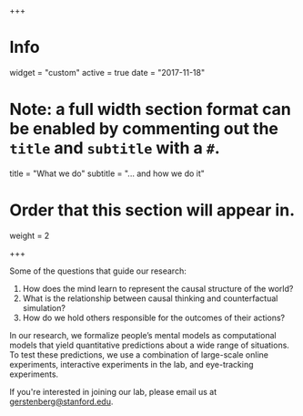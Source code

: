+++
# Info
widget = "custom"
active = true
date = "2017-11-18"

# Note: a full width section format can be enabled by commenting out the `title` and `subtitle` with a `#`.
title = "What we do"
subtitle = "... and how we do it"

# Order that this section will appear in.
weight = 2

+++

Some of the questions that guide our research: 

1. How does the mind learn to represent the causal structure of the world?
2. What is the relationship between causal thinking and counterfactual simulation? 
3. How do we hold others responsible for the outcomes of their actions? 

In our research, we formalize people’s mental models as computational models that yield quantitative predictions about a wide range of situations. To test these predictions, we use a combination of large-scale online experiments, interactive experiments in the lab, and eye-tracking experiments.

If you're interested in joining our lab, please email us at [gerstenberg@stanford.edu](mailto:gerstenberg@stanford.edu). 

